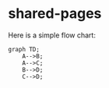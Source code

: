 # shared-pages

Here is a simple flow chart:

```mermaid
graph TD;
    A-->B;
    A-->C;
    B-->D;
    C-->D;
```
